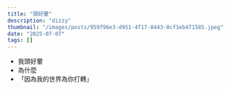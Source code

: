 ```yaml
---
title: "頭好暈"
description: "dizzy"
thumbnail: "/images/posts/959f96e3-d951-4f17-8443-0cf1eb471585.jpeg"
date: "2025-07-07"
tags: []
---
```

- 我頭好暈
- 為什麼
- 「因為我的世界為你打轉」

